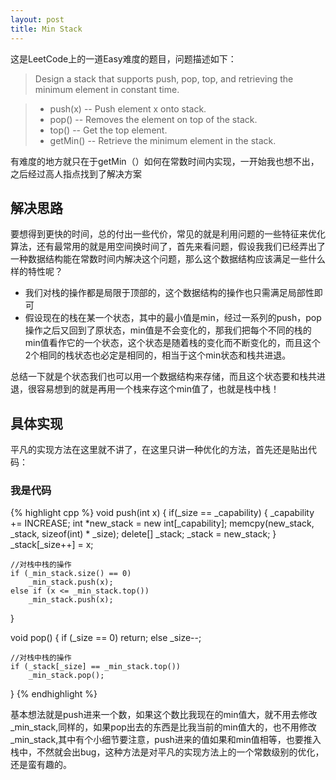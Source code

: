 ```yaml
---
layout: post
title: Min Stack
---
```

      
这是LeetCode上的一道Easy难度的题目，问题描述如下：

> Design a stack that supports push, pop, top, and retrieving the minimum element in constant time.

>  * push(x) -- Push element x onto stack.
>  * pop() -- Removes the element on top of the stack.
>  * top() -- Get the top element.
>  * getMin() -- Retrieve the minimum element in the stack.

有难度的地方就只在于getMin（）如何在常数时间内实现，一开始我也想不出，之后经过高人指点找到了解决方案

## 解决思路

要想得到更快的时间，总的付出一些代价，常见的就是利用问题的一些特征来优化算法，还有最常用的就是用空间换时间了，首先来看问题，假设我我们已经弄出了一种数据结构能在常数时间内解决这个问题，那么这个数据结构应该满足一些什么样的特性呢？

* 我们对栈的操作都是局限于顶部的，这个数据结构的操作也只需满足局部性即可
* 假设现在的栈在某一个状态，其中的最小值是min，经过一系列的push，pop操作之后又回到了原状态，min值是不会变化的，那我们把每个不同的栈的min值看作它的一个状态，这个状态是随着栈的变化而不断变化的，而且这个2个相同的栈状态也必定是相同的，相当于这个min状态和栈共进退。

总结一下就是个状态我们也可以用一个数据结构来存储，而且这个状态要和栈共进退，很容易想到的就是再用一个栈来存这个min值了，也就是栈中栈！

## 具体实现
平凡的实现方法在这里就不讲了，在这里只讲一种优化的方法，首先还是贴出代码：

### 我是代码

{% highlight cpp %}
void push(int x) {
	if(_size == _capability)
	{
		_capability += INCREASE;
		int *new_stack = new int[_capability];
		memcpy(new_stack, _stack, sizeof(int) * _size);
		delete[] _stack;
		_stack = new_stack;
	}
	_stack[_size++] = x;

	//对栈中栈的操作
	if (_min_stack.size() == 0)
		_min_stack.push(x);
	else if (x <= _min_stack.top())
		_min_stack.push(x);
}

void pop() {
	if (_size == 0)
		return;
	else
		_size--;

	//对栈中栈的操作
	if (_stack[_size] == _min_stack.top())
		_min_stack.pop();
}
{% endhighlight %}


基本想法就是push进来一个数，如果这个数比我现在的min值大，就不用去修改_min_stack,同样的，如果pop出去的东西是比我当前的min值大的，也不用修改_min_stack,其中有个小细节要注意，push进来的值如果和min值相等，也要推入栈中，不然就会出bug，这种方法是对平凡的实现方法上的一个常数级别的优化，还是蛮有趣的。
